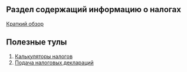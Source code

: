 ## Раздел содержащий информацию о налогах

[Краткий обзор](summary.md)

## Полезные тулы
1. [Калькуляторы налогов](calculators.md)
2. [Подача налоговых деклараций](tax_tools.md)
